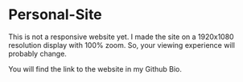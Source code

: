 # Personal-Site

This is not a responsive website yet. I made the site on a 1920x1080 resolution display with 100% zoom. So, your viewing experience will probably change. 

You will find the link to the website in my Github Bio.
